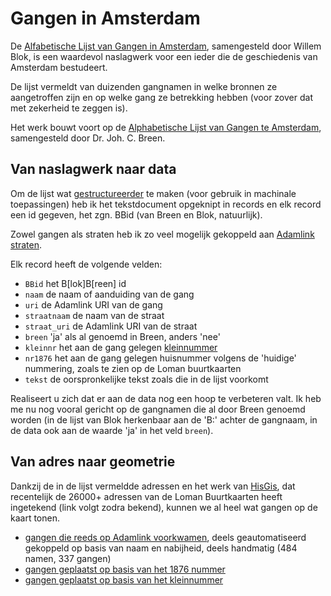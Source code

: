 # Gangen in Amsterdam

De [Alfabetische Lijst van Gangen in Amsterdam](http://opleid.info/alfabetische-lijst-van-gangen-in-amsterdam-samengesteld-door-w.html), samengesteld door Willem Blok, is een waardevol naslagwerk voor een ieder die de geschiedenis van Amsterdam bestudeert.

De lijst vermeldt van duizenden gangnamen in welke bronnen ze aangetroffen zijn en op welke gang ze betrekking hebben (voor zover dat met zekerheid te zeggen is).

Het werk bouwt voort op de [Alphabetische Lijst van Gangen te Amsterdam](https://www.delpher.nl/nl/boeken/view?coll=boeken&identifier=MMUBL07%3A000000035%3A00004), samengesteld door Dr. Joh. C. Breen.

## Van naslagwerk naar data

Om de lijst wat [gestructureerder](bb.csv) te maken (voor gebruik in machinale toepassingen) heb ik het tekstdocument opgeknipt in records en elk record een id gegeven, het zgn. BBid (van Breen en Blok, natuurlijk).

Zowel gangen als straten heb ik zo veel mogelijk gekoppeld aan [Adamlink straten](https://adamlink.nl/geo/streets/list).

Elk record heeft de volgende velden:

- `BBid` het B[lok]B[reen] id
- `naam` de naam of aanduiding van de gang
- `uri` de Adamlink URI van de gang
- `straatnaam` de naam van de straat
- `straat_uri` de Adamlink URI van de straat
- `breen` 'ja' als al genoemd in Breen, anders 'nee'
- `kleinnr` het aan de gang gelegen [kleinnummer](https://www.amsterdam.nl/stadsarchief/nieuws/omnummering/)
- `nr1876` het aan de gang gelegen huisnummer volgens de 'huidige' nummering, zoals te zien op de Loman buurtkaarten
- `tekst` de oorspronkelijke tekst zoals die in de lijst voorkomt

Realiseert u zich dat er aan de data nog een hoop te verbeteren valt. Ik heb me nu nog vooral gericht op de gangnamen die al door Breen genoemd worden (in de lijst van Blok herkenbaar aan de 'B:' achter de gangnaam, in de data ook aan de waarde 'ja' in het veld `breen`).

## Van adres naar geometrie

Dankzij de in de lijst vermeldde adressen en het werk van [HisGis](http://www.hisgis.nl/), dat recentelijk de 26000+ adressen van de Loman Buurtkaarten heeft ingetekend (link volgt zodra bekend), kunnen we al heel wat gangen op de kaart tonen.

- [gangen die reeds op Adamlink voorkwamen](adamlink.geojson), deels geautomatiseerd gekoppeld op basis van naam en nabijheid, deels handmatig (484 namen, 337 gangen)
- [gangen geplaatst op basis van het 1876 nummer]()
- [gangen geplaatst op basis van het kleinnummer]()
